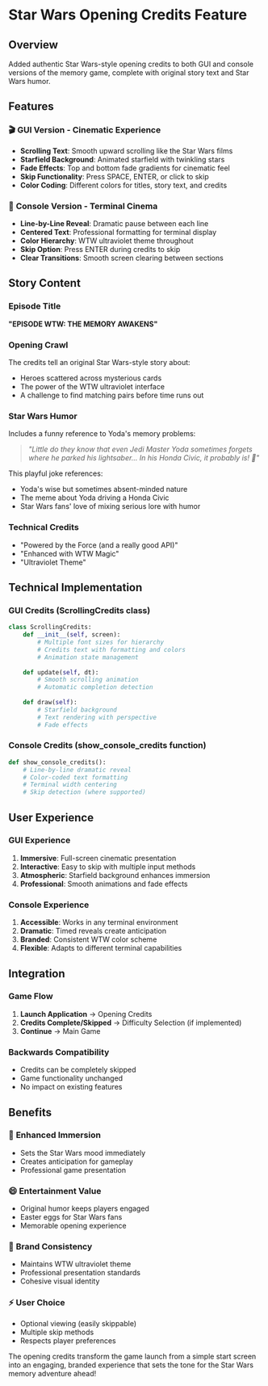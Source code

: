 # Star Wars Opening Credits Feature

## Overview
Added authentic Star Wars-style opening credits to both GUI and console versions of the memory game, complete with original story text and Star Wars humor.

## Features

### 🎬 **GUI Version - Cinematic Experience**
- **Scrolling Text**: Smooth upward scrolling like the Star Wars films
- **Starfield Background**: Animated starfield with twinkling stars
- **Fade Effects**: Top and bottom fade gradients for cinematic feel
- **Skip Functionality**: Press SPACE, ENTER, or click to skip
- **Color Coding**: Different colors for titles, story text, and credits

### 📱 **Console Version - Terminal Cinema**
- **Line-by-Line Reveal**: Dramatic pause between each line
- **Centered Text**: Professional formatting for terminal display
- **Color Hierarchy**: WTW ultraviolet theme throughout
- **Skip Option**: Press ENTER during credits to skip
- **Clear Transitions**: Smooth screen clearing between sections

## Story Content

### Episode Title
**"EPISODE WTW: THE MEMORY AWAKENS"**

### Opening Crawl
The credits tell an original Star Wars-style story about:
- Heroes scattered across mysterious cards
- The power of the WTW ultraviolet interface
- A challenge to find matching pairs before time runs out

### Star Wars Humor
Includes a funny reference to Yoda's memory problems:
> *"Little do they know that even Jedi Master Yoda sometimes forgets where he parked his lightsaber... In his Honda Civic, it probably is! 🚗"*

This playful joke references:
- Yoda's wise but sometimes absent-minded nature
- The meme about Yoda driving a Honda Civic
- Star Wars fans' love of mixing serious lore with humor

### Technical Credits
- "Powered by the Force (and a really good API)"
- "Enhanced with WTW Magic"
- "Ultraviolet Theme"

## Technical Implementation

### GUI Credits (ScrollingCredits class)
```python
class ScrollingCredits:
    def __init__(self, screen):
        # Multiple font sizes for hierarchy
        # Credits text with formatting and colors
        # Animation state management
    
    def update(self, dt):
        # Smooth scrolling animation
        # Automatic completion detection
    
    def draw(self):
        # Starfield background
        # Text rendering with perspective
        # Fade effects
```

### Console Credits (show_console_credits function)
```python
def show_console_credits():
    # Line-by-line dramatic reveal
    # Color-coded text formatting
    # Terminal width centering
    # Skip detection (where supported)
```

## User Experience

### GUI Experience
1. **Immersive**: Full-screen cinematic presentation
2. **Interactive**: Easy to skip with multiple input methods
3. **Atmospheric**: Starfield background enhances immersion
4. **Professional**: Smooth animations and fade effects

### Console Experience
1. **Accessible**: Works in any terminal environment
2. **Dramatic**: Timed reveals create anticipation
3. **Branded**: Consistent WTW color scheme
4. **Flexible**: Adapts to different terminal capabilities

## Integration

### Game Flow
1. **Launch Application** → Opening Credits
2. **Credits Complete/Skipped** → Difficulty Selection (if implemented)
3. **Continue** → Main Game

### Backwards Compatibility
- Credits can be completely skipped
- Game functionality unchanged
- No impact on existing features

## Benefits

### 🎯 **Enhanced Immersion**
- Sets the Star Wars mood immediately
- Creates anticipation for gameplay
- Professional game presentation

### 😄 **Entertainment Value**
- Original humor keeps players engaged
- Easter eggs for Star Wars fans
- Memorable opening experience

### 🎨 **Brand Consistency**
- Maintains WTW ultraviolet theme
- Professional presentation standards
- Cohesive visual identity

### ⚡ **User Choice**
- Optional viewing (easily skippable)
- Multiple skip methods
- Respects player preferences

The opening credits transform the game launch from a simple start screen into an engaging, branded experience that sets the tone for the Star Wars memory adventure ahead!
